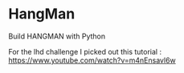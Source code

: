 # HangMan
Build HANGMAN with Python


For the lhd challenge I picked out this tutorial : https://www.youtube.com/watch?v=m4nEnsavl6w
